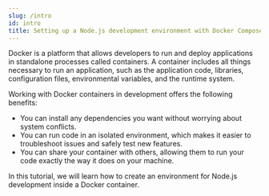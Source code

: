 ```yaml
---
slug: /intro
id: intro
title: Setting up a Node.js development environment with Docker Compose
---
```


Docker is a platform that allows developers to run and deploy applications in standalone processes called containers. A container includes all things necessary to run an application, such as the application code, libraries, configuration files, environmental variables, and the runtime system.

Working with Docker containers in development offers the following benefits:

- You can install any dependencies you want without worrying about system conflicts.
- You can run code in an isolated environment, which makes it easier to troubleshoot issues and safely test new features.
- You can share your container with others, allowing them to run your code exactly the way it does on your machine.

In this tutorial, we will learn how to create an  environment for Node.js development inside a Docker container.
